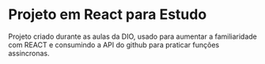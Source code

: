 # Projeto em React para Estudo

Projeto criado durante as aulas da DIO, usado para aumentar a familiaridade com REACT e consumindo a API do github para praticar funções assincronas.

